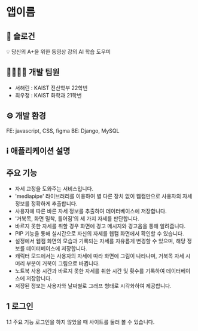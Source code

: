 # 앱이름
## 🚀 슬로건
💡 당신의 A+을 위한 동영상 강의 AI 학습 도우미

## 👩‍💻👨‍💻 개발 팀원
- 서해린 : KAIST 전산학부 22학번
- 최우정 : KAIST 화학과 21학번

## ⚙️ 개발 환경
FE: javascript, CSS, figma
BE: Django, MySQL

## ℹ️ 애플리케이션 설명
## 주요 기능
- 자세 교정을 도와주는 서비스입니다.
- 'mediapipe' 라이브러리를 이용하여 별 다른 장치 없이 웹캠만으로 사용자의 자세 정보를 정확하게 추출합니다.
- 사용자에 따른 바른 자세 정보를 추출하여 데이터베이스에 저장합니다.
- '거북목, 화면 밀착, 틀어짐'의 세 가지 자세를 판단합니다.
- 바르지 못한 자세를 취할 경우 화면에 경고 메시지와 경고음을 통해 알려줍니다.
- PIP 기능을 통해 실시간으로 자신의 자세를 웹캠 화면에서 확인할 수 있습니다.
- 설정에서 웹캠 화면의 모습과 기록되는 자세를 자유롭게 변경할 수 있으며, 해당 정보를 데이터베이스에 저장합니다.
- 캐릭터 모드에서는 사용자의 자세에 따라 화면에 그림이 나타나며, 거북목 자세 시 머리 부분이 거북이 그림으로 바뀝니다.
- 노트북 사용 시간과 바르지 못한 자세를 취한 시간 및 횟수를 기록하여 데이터베이스에 저장합니다.
- 저장된 정보는 사용자와 날짜별로 그래프 형태로 시각화하여 제공합니다.

## 1 로그인




1.1 주요 기능
로그인을 하지 않았을 때 사이트를 둘러 볼 수 있습니다.
